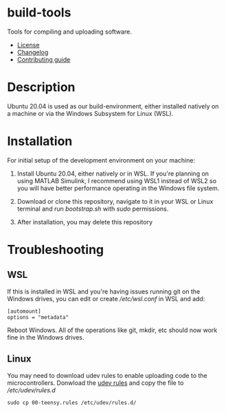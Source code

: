 # build-tools
Tools for compiling and uploading software.
   * [License](LICENSE.md)
   * [Changelog](CHANGELOG.md)
   * [Contributing guide](CONTRIBUTING.md)

# Description
Ubuntu 20.04 is used as our build-environment, either installed natively on a machine or via the Windows Subsystem for Linux (WSL).

# Installation
For initial setup of the development environment on your machine:

1. Install Ubuntu 20.04, either natively or in WSL. If you're planning on using MATLAB Simulink, I recommend using WSL1 instead of WSL2 so you will have better performance operating in the Windows file system. 

2. Download or clone this repository, navigate to it in your WSL or Linux terminal and run *bootstrap.sh* with *sudo* permissions.

3. After installation, you may delete this repository

# Troubleshooting

## WSL

If this is installed in WSL and you're having issues running git on the Windows drives, you can edit or create */etc/wsl.conf* in WSL and add:

```
[automount]
options = "metadata"
```

Reboot Windows. All of the operations like git, mkdir, etc should now work fine in the Windows drives.

## Linux

You may need to download udev rules to enable uploading code to the microcontrollers. Donwload the [udev rules](https://www.pjrc.com/teensy/00-teensy.rules) and copy the file to */etc/udev/rules.d*

```
sudo cp 00-teensy.rules /etc/udev/rules.d/
```
